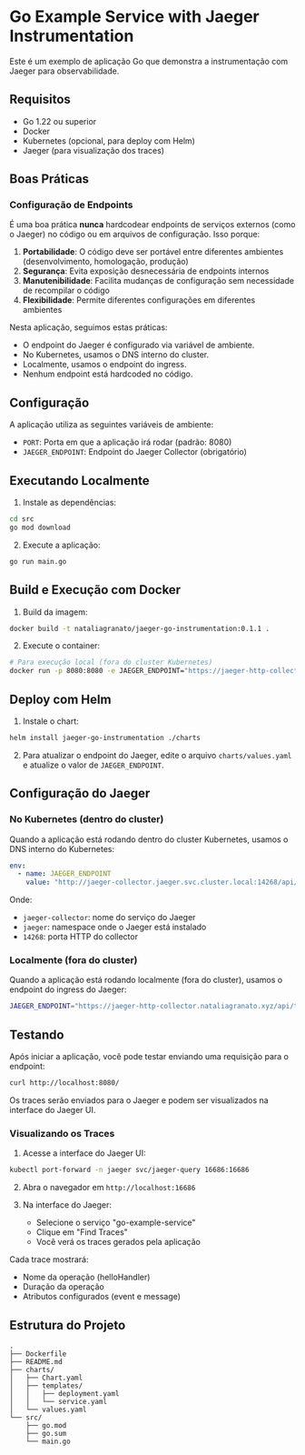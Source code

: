 # Go Example Service with Jaeger Instrumentation

Este é um exemplo de aplicação Go que demonstra a instrumentação com Jaeger para observabilidade.

## Requisitos

- Go 1.22 ou superior
- Docker
- Kubernetes (opcional, para deploy com Helm)
- Jaeger (para visualização dos traces)

## Boas Práticas

### Configuração de Endpoints

É uma boa prática **nunca** hardcodear endpoints de serviços externos (como o Jaeger) no código ou em arquivos de configuração. Isso porque:

1. **Portabilidade**: O código deve ser portável entre diferentes ambientes (desenvolvimento, homologação, produção)
2. **Segurança**: Evita exposição desnecessária de endpoints internos
3. **Manutenibilidade**: Facilita mudanças de configuração sem necessidade de recompilar o código
4. **Flexibilidade**: Permite diferentes configurações em diferentes ambientes

Nesta aplicação, seguimos estas práticas:
- O endpoint do Jaeger é configurado via variável de ambiente.
- No Kubernetes, usamos o DNS interno do cluster.
- Localmente, usamos o endpoint do ingress.
- Nenhum endpoint está hardcoded no código.
## Configuração

A aplicação utiliza as seguintes variáveis de ambiente:

- `PORT`: Porta em que a aplicação irá rodar (padrão: 8080)
- `JAEGER_ENDPOINT`: Endpoint do Jaeger Collector (obrigatório)

## Executando Localmente

1. Instale as dependências:
```bash
cd src
go mod download
```

2. Execute a aplicação:
```bash
go run main.go
```

## Build e Execução com Docker

1. Build da imagem:
```bash
docker build -t nataliagranato/jaeger-go-instrumentation:0.1.1 .
```

2. Execute o container:
```bash
# Para execução local (fora do cluster Kubernetes)
docker run -p 8080:8080 -e JAEGER_ENDPOINT="https://jaeger-http-collector.nataliagranato.xyz/api/traces" nataliagranato/jaeger-go-instrumentation:0.1.1
```

## Deploy com Helm

1. Instale o chart:
```bash
helm install jaeger-go-instrumentation ./charts
```

2. Para atualizar o endpoint do Jaeger, edite o arquivo `charts/values.yaml` e atualize o valor de `JAEGER_ENDPOINT`.

## Configuração do Jaeger

### No Kubernetes (dentro do cluster)
Quando a aplicação está rodando dentro do cluster Kubernetes, usamos o DNS interno do Kubernetes:

```yaml
env:
  - name: JAEGER_ENDPOINT
    value: "http://jaeger-collector.jaeger.svc.cluster.local:14268/api/traces"
```

Onde:
- `jaeger-collector`: nome do serviço do Jaeger
- `jaeger`: namespace onde o Jaeger está instalado
- `14268`: porta HTTP do collector

### Localmente (fora do cluster)
Quando a aplicação está rodando localmente (fora do cluster), usamos o endpoint do ingress do Jaeger:

```bash
JAEGER_ENDPOINT="https://jaeger-http-collector.nataliagranato.xyz/api/traces"
```

## Testando

Após iniciar a aplicação, você pode testar enviando uma requisição para o endpoint:

```bash
curl http://localhost:8080/
```

Os traces serão enviados para o Jaeger e podem ser visualizados na interface do Jaeger UI.

### Visualizando os Traces

1. Acesse a interface do Jaeger UI:
```bash
kubectl port-forward -n jaeger svc/jaeger-query 16686:16686
```

2. Abra o navegador em `http://localhost:16686`

3. Na interface do Jaeger:
   - Selecione o serviço "go-example-service"
   - Clique em "Find Traces"
   - Você verá os traces gerados pela aplicação

Cada trace mostrará:
- Nome da operação (helloHandler)
- Duração da operação
- Atributos configurados (event e message)

## Estrutura do Projeto

```
.
├── Dockerfile
├── README.md
├── charts/
│   ├── Chart.yaml
│   ├── templates/
│   │   ├── deployment.yaml
│   │   └── service.yaml
│   └── values.yaml
└── src/
    ├── go.mod
    ├── go.sum
    └── main.go
```
